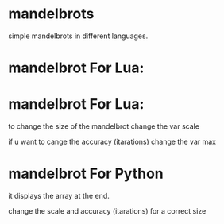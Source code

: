 # mandelbrots
simple mandelbrots in different languages.

# mandelbrot For Lua:
# mandelbrot For Lua:
to change the size of the mandelbrot change the var scale 

if u want to cange the accuracy (itarations) change the var max

# mandelbrot For Python 

it displays the array at the end.

change the scale and accuracy (itarations) for a correct size
